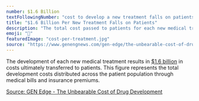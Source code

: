 ```yaml
---
number: $1.6 Billion
textFollowingNumber: "cost to develop a new treatment falls on patients"
title: "$1.6 Billion Per New Treatment Falls on Patients"
description: "The total cost passed to patients for each new medical treatment developed"
emoji: "💸"
featuredImage: "cost-per-treatment.jpg"
source: "https://www.genengnews.com/gen-edge/the-unbearable-cost-of-drug-development-deloitte-report-shows-15-jump-in-rd-to-2-3-billion/"
---
```


The development of each new medical treatment results in [$1.6 billion](https://jamanetwork.com/journals/jama/fullarticle/2762311) in costs ultimately transferred to patients. This figure represents the total development costs distributed across the patient population through medical bills and insurance premiums.

[Source: GEN Edge - The Unbearable Cost of Drug Development](https://www.genengnews.com/gen-edge/the-unbearable-cost-of-drug-development-deloitte-report-shows-15-jump-in-rd-to-2-3-billion/)
